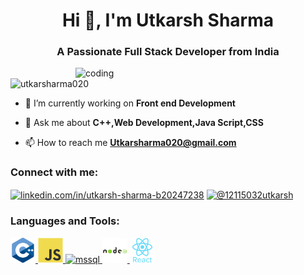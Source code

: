 <h1 align="center">Hi 👋, I'm Utkarsh Sharma</h1>
<h3 align="center">A Passionate Full Stack Developer from India</h3>
<img align ="right" alt="coding" width="400" src="https://media.tenor.com/m1Mr-khUDVgAAAAC/anime-hacking.gif">


<p align="left"> <img src="https://komarev.com/ghpvc/?username=utkarsharma020&label=Profile%20views&color=0e75b6&style=flat" alt="utkarsharma020" /> </p>

- 🔭 I’m currently working on **Front end Development**

- 💬 Ask me about **C++,Web Development,Java Script,CSS**

- 📫 How to reach me **Utkarsharma020@gmail.com**

<h3 align="left">Connect with me:</h3>
<p align="left">
<a href="https://linkedin.com/in/linkedin.com/in/utkarsh-sharma-b20247238" target="blank"><img align="center" src="https://raw.githubusercontent.com/rahuldkjain/github-profile-readme-generator/master/src/images/icons/Social/linked-in-alt.svg" alt="linkedin.com/in/utkarsh-sharma-b20247238" height="30" width="40" /></a>
<a href="https://www.hackerrank.com/@12115032utkarsh" target="blank"><img align="center" src="https://raw.githubusercontent.com/rahuldkjain/github-profile-readme-generator/master/src/images/icons/Social/hackerrank.svg" alt="@12115032utkarsh" height="30" width="40" /></a>
</p>

<h3 align="left">Languages and Tools:</h3>
<p align="left"> <a href="https://www.w3schools.com/cpp/" target="_blank" rel="noreferrer"> <img src="https://raw.githubusercontent.com/devicons/devicon/master/icons/cplusplus/cplusplus-original.svg" alt="cplusplus" width="40" height="40"/> </a> <a href="https://developer.mozilla.org/en-US/docs/Web/JavaScript" target="_blank" rel="noreferrer"> <img src="https://raw.githubusercontent.com/devicons/devicon/master/icons/javascript/javascript-original.svg" alt="javascript" width="40" height="40"/> </a> <a href="https://www.microsoft.com/en-us/sql-server" target="_blank" rel="noreferrer"> <img src="https://www.svgrepo.com/show/303229/microsoft-sql-server-logo.svg" alt="mssql" width="40" height="40"/> </a> <a href="https://nodejs.org" target="_blank" rel="noreferrer"> <img src="https://raw.githubusercontent.com/devicons/devicon/master/icons/nodejs/nodejs-original-wordmark.svg" alt="nodejs" width="40" height="40"/> </a> <a href="https://reactjs.org/" target="_blank" rel="noreferrer"> <img src="https://raw.githubusercontent.com/devicons/devicon/master/icons/react/react-original-wordmark.svg" alt="react" width="40" height="40"/> </a> </p>

